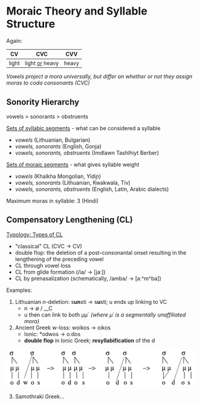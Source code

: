 # Moraic Theory and Syllable Structure

Again:

| CV    | CVC                   | CVV   |
| ----- | --------------------- | ----- |
| light | light <u>or</u> heavy | heavy |

*Vowels project a mora universally, but differ on whether or not they assign moras to coda consonants (CVC)*

## Sonority Hierarchy

vowels > sonorants > obstruents

<u>Sets of syllabic segments</u> - what can be considered a syllable

- *vowels* (Lithuanian, Bulgarian)
- *vowels, sonorants* (English, Gonja)
- *vowels, sonorants, obstruents* (Imdlawn Tashlhiyt Berber)

<u>Sets of moraic segments</u> - what gives syllable weight

- *vowels* (Khalkha Mongolian, Yidiɲ)
- *vowels, sonorants* (Lithuanian, Kwakwala, Tiv)
- *vowels, sonorants, obstruents* (English, Latin, Arabic dialects)

Maximum moras in syllable: 3 (Hindi)

## Compensatory Lengthening (CL)

<u>Typology: Types of CL</u>

- "classical" CL (CVC → CV)
- double flop: the deletion of a post-consonantal onset resulting in the lengthening of the preceding vowel
- CL through vowel loss
- CL from glide formation (/ia/ → [jaː])
- CL by prenasalization (schematically, /amba/ → [aː^m^ba])

Examples:

1. Lithuanian *n*-deletion: s**un**sti → s**u**sti; u ends up linking to VC
   - n → ∅ / __C
   - u then can link to both μμ´ *(where μ´ is a segmentally unaffiliated mora)*
2. Ancient Greek w-loss: woikos → oikos
   - Ionic: *odwos → oːdos
   - **double flop** in Ionic Greek; **resyllabification** of the d

<img src="images/22ionic-greek.png" alt="vc" style="width:500px;" />

3. Samothraki Greek…